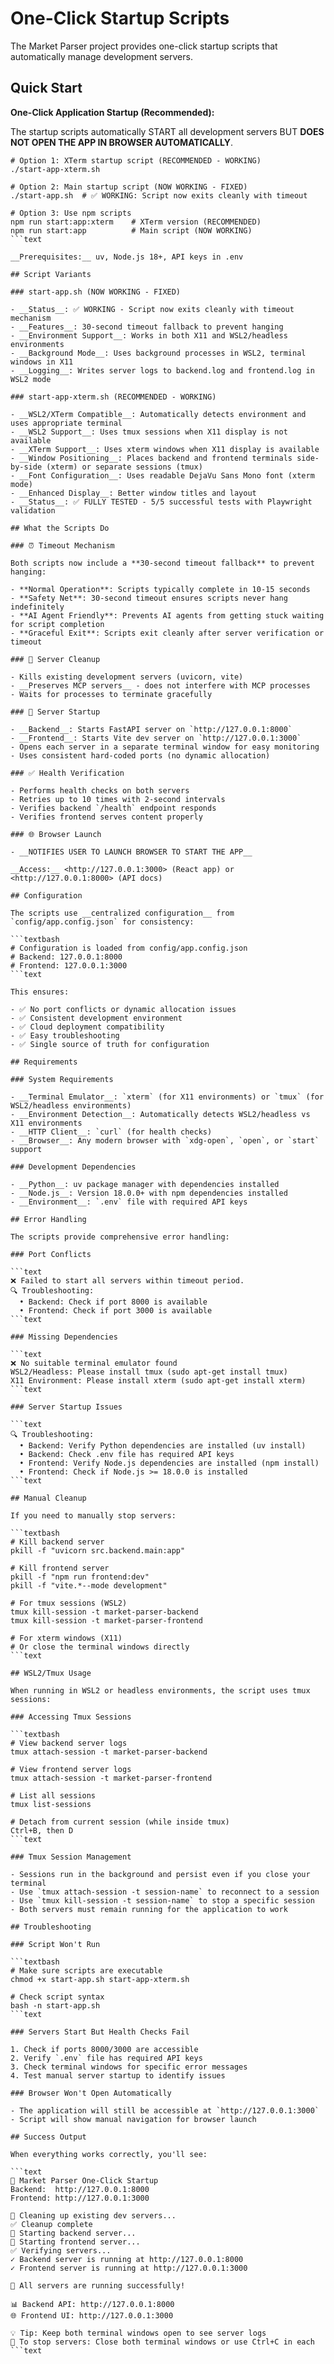 # One-Click Startup Scripts

The Market Parser project provides one-click startup scripts that
automatically manage development servers.

## Quick Start

__One-Click Application Startup (Recommended):__

The startup scripts automatically START all development servers BUT
__DOES NOT OPEN THE APP IN BROWSER AUTOMATICALLY__.

```textbash
# Option 1: XTerm startup script (RECOMMENDED - WORKING)
./start-app-xterm.sh

# Option 2: Main startup script (NOW WORKING - FIXED)
./start-app.sh  # ✅ WORKING: Script now exits cleanly with timeout

# Option 3: Use npm scripts
npm run start:app:xterm    # XTerm version (RECOMMENDED)
npm run start:app          # Main script (NOW WORKING)
```text

__Prerequisites:__ uv, Node.js 18+, API keys in .env

## Script Variants

### start-app.sh (NOW WORKING - FIXED)

- __Status__: ✅ WORKING - Script now exits cleanly with timeout mechanism
- __Features__: 30-second timeout fallback to prevent hanging
- __Environment Support__: Works in both X11 and WSL2/headless environments
- __Background Mode__: Uses background processes in WSL2, terminal windows in X11
- __Logging__: Writes server logs to backend.log and frontend.log in WSL2 mode

### start-app-xterm.sh (RECOMMENDED - WORKING)

- __WSL2/XTerm Compatible__: Automatically detects environment and uses appropriate terminal
- __WSL2 Support__: Uses tmux sessions when X11 display is not available
- __XTerm Support__: Uses xterm windows when X11 display is available
- __Window Positioning__: Places backend and frontend terminals side-by-side (xterm) or separate sessions (tmux)
- __Font Configuration__: Uses readable DejaVu Sans Mono font (xterm mode)
- __Enhanced Display__: Better window titles and layout
- __Status__: ✅ FULLY TESTED - 5/5 successful tests with Playwright validation

## What the Scripts Do

### ⏰ Timeout Mechanism

Both scripts now include a **30-second timeout fallback** to prevent hanging:

- **Normal Operation**: Scripts typically complete in 10-15 seconds
- **Safety Net**: 30-second timeout ensures scripts never hang indefinitely
- **AI Agent Friendly**: Prevents AI agents from getting stuck waiting for script completion
- **Graceful Exit**: Scripts exit cleanly after server verification or timeout

### 🔄 Server Cleanup

- Kills existing development servers (uvicorn, vite)
- __Preserves MCP servers__ - does not interfere with MCP processes
- Waits for processes to terminate gracefully

### 🚀 Server Startup

- __Backend__: Starts FastAPI server on `http://127.0.0.1:8000`
- __Frontend__: Starts Vite dev server on `http://127.0.0.1:3000`
- Opens each server in a separate terminal window for easy monitoring
- Uses consistent hard-coded ports (no dynamic allocation)

### ✅ Health Verification

- Performs health checks on both servers
- Retries up to 10 times with 2-second intervals
- Verifies backend `/health` endpoint responds
- Verifies frontend serves content properly

### 🌐 Browser Launch

- __NOTIFIES USER TO LAUNCH BROWSER TO START THE APP__

__Access:__ <http://127.0.0.1:3000> (React app) or <http://127.0.0.1:8000> (API docs)

## Configuration

The scripts use __centralized configuration__ from `config/app.config.json` for consistency:

```textbash
# Configuration is loaded from config/app.config.json
# Backend: 127.0.0.1:8000
# Frontend: 127.0.0.1:3000
```text

This ensures:

- ✅ No port conflicts or dynamic allocation issues
- ✅ Consistent development environment
- ✅ Cloud deployment compatibility
- ✅ Easy troubleshooting
- ✅ Single source of truth for configuration

## Requirements

### System Requirements

- __Terminal Emulator__: `xterm` (for X11 environments) or `tmux` (for WSL2/headless environments)
- __Environment Detection__: Automatically detects WSL2/headless vs X11 environments
- __HTTP Client__: `curl` (for health checks)
- __Browser__: Any modern browser with `xdg-open`, `open`, or `start` support

### Development Dependencies

- __Python__: uv package manager with dependencies installed
- __Node.js__: Version 18.0.0+ with npm dependencies installed
- __Environment__: `.env` file with required API keys

## Error Handling

The scripts provide comprehensive error handling:

### Port Conflicts

```text
❌ Failed to start all servers within timeout period.
🔍 Troubleshooting:
  • Backend: Check if port 8000 is available
  • Frontend: Check if port 3000 is available
```text

### Missing Dependencies

```text
❌ No suitable terminal emulator found
WSL2/Headless: Please install tmux (sudo apt-get install tmux)
X11 Environment: Please install xterm (sudo apt-get install xterm)
```text

### Server Startup Issues

```text
🔍 Troubleshooting:
  • Backend: Verify Python dependencies are installed (uv install)
  • Backend: Check .env file has required API keys
  • Frontend: Verify Node.js dependencies are installed (npm install)
  • Frontend: Check if Node.js >= 18.0.0 is installed
```text

## Manual Cleanup

If you need to manually stop servers:

```textbash
# Kill backend server
pkill -f "uvicorn src.backend.main:app"

# Kill frontend server
pkill -f "npm run frontend:dev"
pkill -f "vite.*--mode development"

# For tmux sessions (WSL2)
tmux kill-session -t market-parser-backend
tmux kill-session -t market-parser-frontend

# For xterm windows (X11)
# Or close the terminal windows directly
```text

## WSL2/Tmux Usage

When running in WSL2 or headless environments, the script uses tmux sessions:

### Accessing Tmux Sessions

```textbash
# View backend server logs
tmux attach-session -t market-parser-backend

# View frontend server logs  
tmux attach-session -t market-parser-frontend

# List all sessions
tmux list-sessions

# Detach from current session (while inside tmux)
Ctrl+B, then D
```text

### Tmux Session Management

- Sessions run in the background and persist even if you close your terminal
- Use `tmux attach-session -t session-name` to reconnect to a session
- Use `tmux kill-session -t session-name` to stop a specific session
- Both servers must remain running for the application to work

## Troubleshooting

### Script Won't Run

```textbash
# Make sure scripts are executable
chmod +x start-app.sh start-app-xterm.sh

# Check script syntax
bash -n start-app.sh
```text

### Servers Start But Health Checks Fail

1. Check if ports 8000/3000 are accessible
2. Verify `.env` file has required API keys
3. Check terminal windows for specific error messages
4. Test manual server startup to identify issues

### Browser Won't Open Automatically

- The application will still be accessible at `http://127.0.0.1:3000`
- Script will show manual navigation for browser launch

## Success Output

When everything works correctly, you'll see:

```text
🎯 Market Parser One-Click Startup
Backend:  http://127.0.0.1:8000
Frontend: http://127.0.0.1:3000

🔄 Cleaning up existing dev servers...
✅ Cleanup complete
🚀 Starting backend server...
🚀 Starting frontend server...
✅ Verifying servers...
✓ Backend server is running at http://127.0.0.1:8000
✓ Frontend server is running at http://127.0.0.1:3000

🎉 All servers are running successfully!

📊 Backend API: http://127.0.0.1:8000
🌐 Frontend UI: http://127.0.0.1:3000

💡 Tip: Keep both terminal windows open to see server logs
🛑 To stop servers: Close both terminal windows or use Ctrl+C in each
```text
